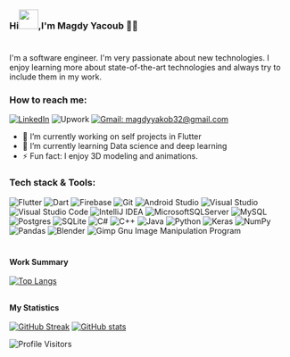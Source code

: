 
### Hi<img src="https://github.com/TheDudeThatCode/TheDudeThatCode/blob/master/Assets/Hi.gif" height= "35px">,I'm Magdy Yacoub  👨‍💻
#
<!--<img src="https://media.giphy.com/media/KouuVwfTuArOWeerLM/giphy.gif" width=100% height= 250 alt="Software Engineer"/>
<img src="https://github.com/MagdyYacoub1/MagdyYacoub1/blob/main/header.gif" width=100% height= 300 alt="Software Engineer"/>-->
I'm a software engineer. I'm very passionate about new technologies. I enjoy learning more about state-of-the-art technologies and always try to include them in my work.

<h3>How to reach me:</h3>

[![LinkedIn](https://img.shields.io/badge/linkedin-%230077B5.svg?style=for-the-badge&logo=linkedin&logoColor=white)](https://www.linkedin.com/in/magdy-yacoub-652a09157/)
![Upwork](https://img.shields.io/badge/UpWork-6FDA44?style=for-the-badge&logo=Upwork&logoColor=white)
[![Gmail: magdyyakob32@gmail.com](https://img.shields.io/badge/Gmail-D14836?style=for-the-badge&logo=gmail&logoColor=white)](mailto:magdyyakob32@gmail.com)


- 🔭 I’m currently working on self projects in Flutter
- 🌱 I’m currently learning Data science and deep learning
- ⚡ Fun fact: I enjoy 3D modeling and animations.


<h3>Tech stack & Tools:</h3>

![Flutter](https://img.shields.io/badge/Flutter-%2302569B.svg?style=for-the-badge&logo=Flutter&logoColor=white)
![Dart](https://img.shields.io/badge/dart-%230175C2.svg?style=for-the-badge&logo=dart&logoColor=white)
![Firebase](https://img.shields.io/badge/firebase-%23039BE5.svg?style=for-the-badge&logo=firebase)
![Git](https://img.shields.io/badge/git-%23F05033.svg?style=for-the-badge&logo=git&logoColor=white)
![Android Studio](https://img.shields.io/badge/Android%20Studio-3DDC84.svg?style=for-the-badge&logo=android-studio&logoColor=white)
![Visual Studio](https://img.shields.io/badge/Visual%20Studio-5C2D91.svg?style=for-the-badge&logo=visual-studio&logoColor=white)
![Visual Studio Code](https://img.shields.io/badge/Visual%20Studio%20Code-0078d7.svg?style=for-the-badge&logo=visual-studio-code&logoColor=white)
![IntelliJ IDEA](https://img.shields.io/badge/IntelliJIDEA-000000.svg?style=for-the-badge&logo=intellij-idea&logoColor=white)
![MicrosoftSQLServer](https://img.shields.io/badge/Microsoft%20SQL%20Server-CC2927?style=for-the-badge&logo=microsoft%20sql%20server&logoColor=white)
![MySQL](https://img.shields.io/badge/mysql-%2300f.svg?style=for-the-badge&logo=mysql&logoColor=white)
![Postgres](https://img.shields.io/badge/postgres-%23316192.svg?style=for-the-badge&logo=postgresql&logoColor=white)
![SQLite](https://img.shields.io/badge/sqlite-%2307405e.svg?style=for-the-badge&logo=sqlite&logoColor=white)
![C#](https://img.shields.io/badge/c%23-%23239120.svg?style=for-the-badge&logo=c-sharp&logoColor=white)
![C++](https://img.shields.io/badge/c++-%2300599C.svg?style=for-the-badge&logo=c%2B%2B&logoColor=white)
![Java](https://img.shields.io/badge/java-%23ED8B00.svg?style=for-the-badge&logo=openjdk&logoColor=white)
![Python](https://img.shields.io/badge/python-3670A0?style=for-the-badge&logo=python&logoColor=ffdd54)
![Keras](https://img.shields.io/badge/Keras-%23D00000.svg?style=for-the-badge&logo=Keras&logoColor=white)
![NumPy](https://img.shields.io/badge/numpy-%23013243.svg?style=for-the-badge&logo=numpy&logoColor=white)
![Pandas](https://img.shields.io/badge/pandas-%23150458.svg?style=for-the-badge&logo=pandas&logoColor=white)
![Blender](https://img.shields.io/badge/blender-%23F5792A.svg?style=for-the-badge&logo=blender&logoColor=white)
![Gimp Gnu Image Manipulation Program](https://img.shields.io/badge/Gimp-657D8B?style=for-the-badge&logo=gimp&logoColor=FFFFFF)

#
<b>Work Summary</b><br><br>
[![Top Langs](https://github-readme-stats.vercel.app/api/top-langs/?username=MagdyYacoub1&exclude_repo=Header_animation_P5_js&hide_border=true&show_icons=true&card_width=500&include_all_commits=true&count_private=true&title_color=ffffff&text_color=ffffff&icon_color=ffffff&bg_color=15,7986CB,3F51B5,7986CB&layout=default&border_radius=7&langs_count=5&theme=github_dark)](https://github.com/anuraghazra/github-readme-stats)

<br><b>My Statistics</b><br><br>
[![GitHub Streak](https://github-readme-streak-stats.herokuapp.com/?user=MagdyYacoub1&hide_border=true&ring=33FF33&fire=EB5454&mode=weekly&background=15,7986CB,3F51B5,7986CB&currStreakLabel=ffffff&theme=highcontrast&border_radius=7)](https://git.io/streak-stats)     [![GitHub stats](https://github-readme-stats.vercel.app/api?username=MagdyYacoub1&show_icons=true&count_private=true&include_all_commits=true&icon_color=33ff33&rank_icon=github&ring_color=33ff33&title_color=ffffff&text_color=ffffff&bg_color=15,7986CB,3F51B5,7986CB&layout=default&card_width=200&hide_border=true&border_radius=7&theme=github_dark)](https://github.com/anuraghazra/github-readme-stats#gh-dark-mode-only)


![Profile Visitors](https://visitor-badge.laobi.icu/badge?page_id=MagdyYacoub1)

<!---
<a href="https://git.io/streak-stats">
  <img align="center" src="https://github-readme-stats.vercel.app/api/top-langs/?username=MagdyYacoub1&hide_border=true&show_icons=true&include_all_commits=true&count_private=true&title_color=ffffff&text_color=ffffff&icon_color=ffffff&bg_color=15,7986CB,3F51B5,7986CB&layout=compact&theme=github_dark)](https://github.com/anuraghazra/github-readme-stats](https://github-readme-streak-stats.herokuapp.com/?user=MagdyYacoub1&hide_border=true&background=7986CB&theme=highcontrast" />
</a>
<a href="https://github.com/anuraghazra/github-readme-stats">
  <img align="center" src="https://github-readme-streak-stats.herokuapp.com/?user=MagdyYacoub1&hide_border=true&background=7986CB&theme=highcontrast" />
</a>
-->
